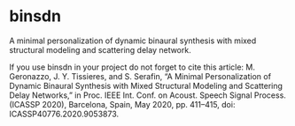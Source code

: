 # binsdn
A minimal personalization of dynamic binaural synthesis with mixed structural modeling and scattering delay network.

If you use binsdn in your project do not forget to cite this article: 
M. Geronazzo, J. Y. Tissieres, and S. Serafin, “A Minimal Personalization of Dynamic Binaural Synthesis with Mixed Structural Modeling and Scattering Delay Networks,” in Proc. IEEE Int. Conf. on Acoust. Speech Signal Process. (ICASSP 2020), Barcelona, Spain, May 2020, pp. 411–415, doi: ICASSP40776.2020.9053873.



